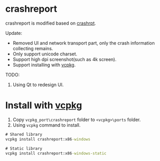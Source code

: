 # crashreport
crashreport is modified based on [crashrpt](http://crashrpt.sourceforge.net/).

Update:
- Removed UI and network transport part, only the crash information collecting remains.
- Only support unicode charset.
- Support high dpi screenshot(such as 4k screen).
- Support installing with [vcpkg](https://github.com/microsoft/vcpkg).

TODO:
1. Using Qt to redesign UI.

# Install with [vcpkg](https://github.com/microsoft/vcpkg)
1. Copy `vcpkg_port\crashreport` folder to `<vcpkg>\ports` folder.
2. Using `vcpkg` command to install.
```bat
# Shared library
vcpkg install crashreport:x86-windows

# Static library
vcpkg install crashreport:x86-windows-static
```

